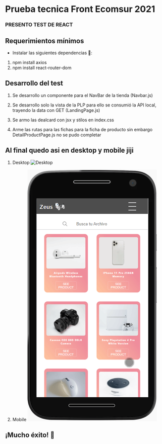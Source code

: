 # Prueba tecnica Front Ecomsur 2021

### PRESENTO TEST DE REACT

## Requerimientos mínimos

- Instalar las siguientes dependencias  🤙:

1. npm install axios
2. npm install react-router-dom

## Desarrollo del test

1. Se desarrollo un componente para el NavBar de la tienda (Navbar.js)

2. Se desarrollo solo la vista de la PLP para ello se consumió la API local, trayendo la data con GET (LandingPage.js)

3. Se armo las dealcard con jsx y stilos en index.css

4. Arme las rutas para las fichas para la ficha de producto sin embargo DetailProductPage.js  no se pudo completar


## Al final quedo asi en desktop y mobile jiji

1. Desktop
![Desktop](/wfb2UeF9R1.gif)

2. Mobile
![Mobile](/arSRlO1jOT.gif)

## ¡Mucho éxito! 💪

